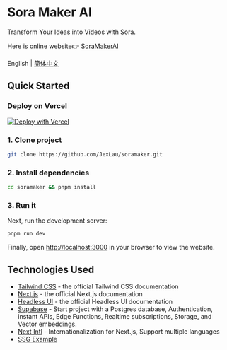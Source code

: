 # Sora Maker AI

Transform Your Ideas into Videos with Sora.

Here is online website👉 [SoraMakerAI](https://www.soramaker.ai)

<div align="left">

English | [简体中文](https://github.com/JexLau/soramaker/blob/main/README.zh-CN.md)

## Quick Started

### Deploy on Vercel

[![Deploy with Vercel](https://vercel.com/button)](https://vercel.com/new/import?s=https%3A%2F%2Fgithub.com%2FJexLau%2Fsoramaker&hasTrialAvailable=1&showOptionalTeamCreation=false&project-name=soramaker&framework=nextjs&totalProjects=1&remainingProjects=1)


### 1. Clone project

```bash
git clone https://github.com/JexLau/soramaker.git
```

### 2. Install dependencies

```bash
cd soramaker && pnpm install
```

### 3. Run it

Next, run the development server:

```bash
pnpm run dev
```

Finally, open [http://localhost:3000](http://localhost:3000) in your browser to view the website.

## Technologies Used

- [Tailwind CSS](https://tailwindcss.com/docs) - the official Tailwind CSS documentation
- [Next.js](https://nextjs.org/docs) - the official Next.js documentation
- [Headless UI](https://headlessui.dev) - the official Headless UI documentation
- [Supabase](https://supabase.com) - Start project with a Postgres database, Authentication, instant APIs, Edge Functions, Realtime subscriptions, Storage, and Vector embeddings. 
- [Next Intl](https://next-intl-docs.vercel.app/) - Internationalization for Next.js, Support multiple languages
- [SSG Example]()